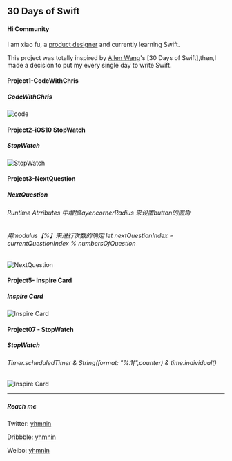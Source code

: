 ## 30 Days of Swift ##

#### Hi Community ####

I am xiao fu, a [product designer](https://dribbble.com/yhmnin) and currently learning Swift.

This project was totally inspired by [Allen Wang](https://twitter.com/creativewang)'s [30 Days of Swift],then,I made a decision to put my every single day to write Swift.




#### Project1-CodeWithChris ####
##### CodeWithChris #####
![code](https://github.com/yhmnin/30-DaysofSwift/blob/master/GIF/Project01%20-%20Code.gif)

#### Project2-iOS10 StopWatch ####
##### StopWatch #####
![StopWatch](https://github.com/yhmnin/30-DaysofSwift/blob/master/GIF/Project02%20-%20StopWatch.gif)

#### Project3-NextQuestion ####
##### NextQuestion #####
###### Runtime Atrributes 中增加layer.cornerRadius 来设置button的圆角 #######
###### 用modulus【%】来进行次数的确定 let nextQuestionIndex = currentQuestionIndex % numbersOfQuestion #######
![NextQuestion](https://github.com/yhmnin/30-DaysofSwift/blob/master/GIF/Project03%20-%20NextQuestion.gif)

#### Project5- Inspire Card ####
##### Inspire Card #####
![Inspire Card](https://github.com/yhmnin/30-DaysofSwift/blob/master/GIF/Project05%20-%20inspire%20Card.gif)

#### Project07 - StopWatch ####
##### StopWatch #####
###### Timer.scheduledTimer & String(format: "%.1f",counter) & time.individual() ######
![Inspire Card](https://github.com/yhmnin/30-DaysofSwift/blob/master/GIF/Project07%20-%20StopWatch.gif)

----
##### Reach me #####

Twitter: [yhmnin](https://twitter.com/yhmninn?lang=zh-cn)

Dribbble: [yhmnin](https://dribbble.com/yhmnin)

Weibo: [yhmnin](http://weibo.com/3824335154/profile?topnav=1&wvr=6&is_all=1)
